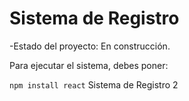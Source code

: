 <h1>Sistema de Registro</h1>

-Estado del proyecto: En construcción.

Para ejecutar el sistema, debes poner: 

```npm install react```
Sistema de Registro 2

